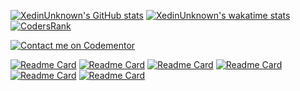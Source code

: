 [![XedinUnknown's GitHub stats](https://github-readme-stats.vercel.app/api?username=XedinUnknown&count_private=true&show_icons=true&theme=dark&include_all_commits=true&hide=stars)](https://xedinunknown.github.io/)
[![XedinUnknown's wakatime stats](https://github-readme-stats.vercel.app/api/wakatime?username=XedinUnknown&theme=dark)](https://xedinunknown.github.io/)
[![CodersRank](https://cr-ss-service.azurewebsites.net/api/ScreenShot?widget=summary&username=xedinunknown
)](https://profile.codersrank.io/user/xedinunknown)

[![Contact me on Codementor](https://www.codementor.io/m-badges/antonukhanev/im-a-cm-g.svg)](https://www.codementor.io/@antonukhanev?refer=badge)

[![Readme Card](https://github-readme-stats.vercel.app/api/pin/?username=Dhii&repo=containers&theme=dark)](https://github.com/Dhii/containers)
[![Readme Card](https://github-readme-stats.vercel.app/api/pin/?username=Dhii&repo=event-interface&theme=dark)](https://github.com/Dhii/event-interface)
[![Readme Card](https://github-readme-stats.vercel.app/api/pin/?username=Dhii&repo=module-interface&theme=dark)](https://github.com/Dhii/module-interface)
[![Readme Card](https://github-readme-stats.vercel.app/api/pin/?username=wp-oop&repo=transient-cache&theme=dark)](https://github.com/wp-oop/transient-cache)
[![Readme Card](https://github-readme-stats.vercel.app/api/pin/?username=wp-oop&repo=wp-i18n&theme=dark)](https://github.com/wp-oop/wp-i18n)
[![Readme Card](https://github-readme-stats.vercel.app/api/pin/?username=wp-oop&repo=plugin-boilerplate&theme=dark)](https://github.com/wp-oop/plugin-boilerplate)


